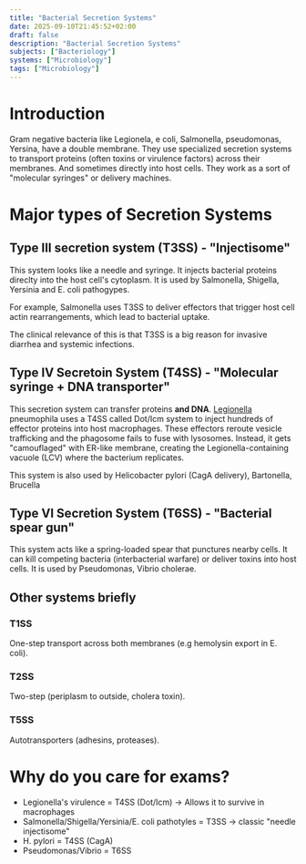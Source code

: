 ```yaml
---
title: "Bacterial Secretion Systems"
date: 2025-09-10T21:45:52+02:00
draft: false
description: "Bacterial Secretion Systems"
subjects: ["Bacteriology"]
systems: ["Microbiology"]
tags: ["Microbiology"]
---
```



# Introduction

Gram negative bacteria like Legionela, e coli, Salmonella, pseudomonas, Yersina, have a double membrane.
They use specialized secretion systems to transport proteins (often toxins or virulence factors) across their membranes. And sometimes directly into host cells.
They work as a sort of "molecular syringes" or delivery machines.

# Major types of Secretion Systems

## Type III secretion system (T3SS) - "Injectisome"

This system looks like a needle and syringe.
It injects bacterial proteins direclty into the host cell's cytoplasm.
It is used by Salmonella, Shigella, Yersinia and E. coli pathogypes.

For example, Salmonella uses T3SS to deliver effectors that trigger host cell actin rearrangements, which lead to bacterial uptake.

The clinical relevance of this is that T3SS is a big reason for invasive diarrhea and systemic infections.

## Type IV Secretoin System (T4SS) - "Molecular syringe + DNA transporter"

This secretion system can transfer proteins **and DNA**.
[Legionella](Legionella) pneumophila uses a T4SS called Dot/Icm system to inject hundreds of effector proteins into host macrophages.
These effectors reroute vesicle trafficking and the phagosome fails to fuse with lysosomes. Instead, it gets
"camouflaged" with ER-like membrane, creating the Legionella-containing vacuole (LCV) where the bacterium replicates.

This system is also used by Helicobacter pylori (CagA delivery), Bartonella, Brucella

## Type VI Secretion System (T6SS) - "Bacterial spear gun"

This system acts like a spring-loaded spear that punctures nearby cells.
It can kill competing bacteria (interbacterial warfare) or deliver toxins into host cells.
It is used by Pseudomonas, Vibrio cholerae.

## Other systems briefly

### T1SS

One-step transport across both membranes (e.g hemolysin export in E. coli).

### T2SS

Two-step (periplasm to outside, cholera toxin).

### T5SS

Autotransporters (adhesins, proteases).

# Why do you care for exams?

- Legionella's virulence = T4SS (Dot/Icm) -> Allows it to survive in macrophages
- Salmonella/Shigella/Yersinia/E. coli pathotyles = T3SS -> classic "needle injectisome"
- H. pylori = T4SS (CagA)
- Pseudomonas/Vibrio = T6SS
